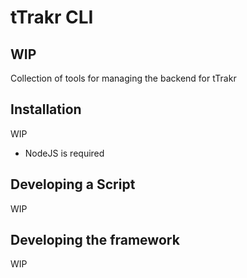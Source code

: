 # tTrakr CLI

## WIP

Collection of tools for managing the backend for tTrakr

## Installation

WIP

* NodeJS is required

## Developing a Script

WIP

## Developing the framework

WIP
